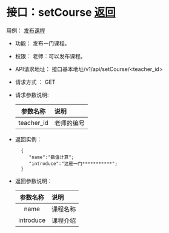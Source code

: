# 接口：setCourse  [返回](../README.md)
用例： [发布课程](../yongli/发布课程.md)

- 功能：
    发布一门课程。
    
- 权限：
    老师：可以发布课程。
    
- API请求地址： 
    接口基本地址/v1/api/setCourse/<teacher_id>

- 请求方式 ：
    GET

- 请求参数说明:        

  |参数名称|说明|
  |:---------:|:--------------------------------------------------------|      
  |teacher_id|老师的编号|
    
- 返回实例：

        {         
           "name":"数值计算";
           "introduce":"这是一门***********";
        }
 
- 返回参数说明：    
 
  |参数名称|说明|
  |:---------:|:--------------------------------------------------------|      
  |name|课程名称|
  |introduce|课程介绍|
 

